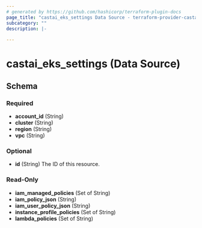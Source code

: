 ```yaml
---
# generated by https://github.com/hashicorp/terraform-plugin-docs
page_title: "castai_eks_settings Data Source - terraform-provider-castai"
subcategory: ""
description: |-
  
---
```


# castai_eks_settings (Data Source)





<!-- schema generated by tfplugindocs -->
## Schema

### Required

- **account_id** (String)
- **cluster** (String)
- **region** (String)
- **vpc** (String)

### Optional

- **id** (String) The ID of this resource.

### Read-Only

- **iam_managed_policies** (Set of String)
- **iam_policy_json** (String)
- **iam_user_policy_json** (String)
- **instance_profile_policies** (Set of String)
- **lambda_policies** (Set of String)


